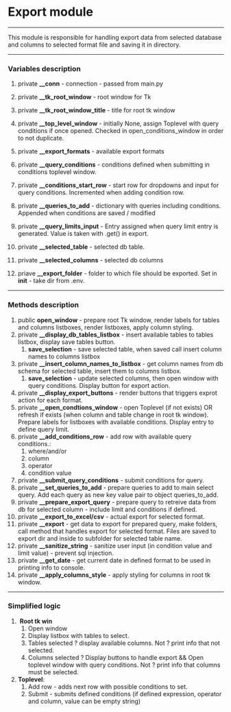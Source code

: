 # Export module

---

This module is responsible for handling export data from selected database and columns to selected format file and saving it in directory.

---

### Variables description

1. private **__conn** - connection - passed from main.py

2. private **__tk_root_window** - root window for Tk

3. private **__tk_root_window_title** - title for root tk window

4. private **__top_level_window** - initially None, assign Toplevel with query conditions if once opened. Checked in open_conditions_window in order to not duplicate.

5. private **__export_formats**  - available export formats

6. private **__query_conditions** - conditions defined when submitting in conditions toplevel window.

7. private **__conditions_start_row** - start row for dropdowns and input for query conditions. Incremented when adding condition row.

8. private **__queries_to_add** - dictionary with queries including conditions. Appended when conditions are saved / modified

9. private **__query_limits_input** - Entry assigned when query limit entry is generated. Value is taken with .get() in export.

10. private **__selected_table** - selected db table.

11. private **__selected_columns** - selected db columns

12. priave **__export_folder** - folder to which file should be exported. Set in __init__ - take dir from .env.

---

### Methods description

1. public **open_window** - prepare root Tk window, render labels for tables and columns listboxes, render listboxes, apply column styling. 
2. private **__display_db_tables_listbox** - insert available tables to tables listbox, display save tables button.
   1. **save_selection** - save selected table, when saved call insert column names to columns listbox
3. private **__insert_column_names_to_listbox** - get column names from db schema for selected table, insert them to columns listbox.
   1. **save_selection** - update selected columns, then open window with query conditions. Display button for export action.
4. private **__display_export_buttons** - render buttons that triggers exprot action for each format.
5. private **__open_condtions_window** - open Toplevel (if not exists) OR refresh if exists (when column and table change in root tk window). Prepare labels for listboxes with available conditions. Display entry to define query limit.
6. private **__add_conditions_row** - add row with available query conditions.:
   1. where/and/or
   2. column
   3. operator
   4. condition value
7. private **__submit_query_conditions** - submit conditions for query.
8. private **__set_queries_to_add** - prepare queries to add to main select query. Add each query as new key value pair to object queries_to_add. 
9. private **__prepare_export_query** - prepare query to retreive data from db for selected column - include limit and conditions if defined.
10. private **__export_to_excel/csv** - actual export for selected format.
11. private **__export** - get data to export for prepared query, make folders, call method that handles export for selected format. Files are saved to export dir and inside to subfolder for selected table name.
12. private **__sanitize_string** - sanitize user input (in condition value and limit value) - prevent sql injection.
13. private **__get_date** - get current date in defined format to be used in printing info to console.
14. private **__apply_columns_style** - apply styling for columns in root tk window.

---

### Simplified logic

1.  **Root tk win**
   1. Open window
   2. Display listbox with tables to select.
   3. Tables selected ? display available columns. Not ? print info that not selected.
   4. Columns selected ? Display buttons to handle export && Open toplevel window with query conditions. Not ? print info that columns must be selected.
2. **Toplevel**:
   1.  Add row - adds next row with possible conditions to set.
   2.  Submit - submits defined conditions (if defined expression, operator and column, value can be empty string)
